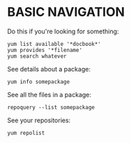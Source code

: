 # BASIC NAVIGATION

Do this if you're looking for something:

```
yum list available '*docbook*'
yum provides '*filename'
yum search whatever
```

See details about a package:

```
yum info somepackage
```

See all the files in a package:

```
repoquery --list somepackage
```

See your repositories:

```
yum repolist
```
